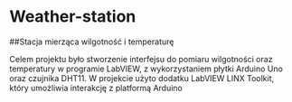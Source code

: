 # Weather-station
##Stacja mierząca wilgotność i temperaturę

Celem projektu było stworzenie interfejsu do pomiaru wilgotności oraz 
temperatury w programie LabVIEW, z wykorzystaniem płytki Arduino Uno oraz 
czujnika DHT11. W projekcie użyto dodatku LabVIEW LINX Toolkit, który umożliwia 
interakcję z platformą Arduino
